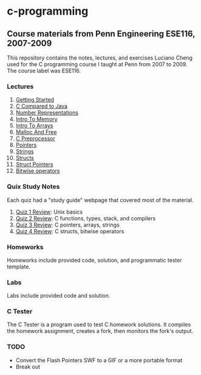 c-programming
=============

Course materials from Penn Engineering ESE116, 2007-2009
--------------------------------------------------------

This repository contains the notes, lectures, and exercises Luciano Cheng used for the C programming course I taught at Penn from 2007 to 2009.  The course label was ESE116.

### Lectures

1. [Getting Started](slides/gettingStarted.pdf)
2. [C Compared to Java](slides/comparedToJava.pdf)
3. [Number Representations](slides/binaryDecimalHex.pdf)
4. [Intro To Memory](slides/introToMemory.pdf)
5. [Intro To Arrays](slides/arrayIntro.pdf)
6. [Malloc And Free](slides/mallocFree.pdf)
7. [C Preprocessor](slides/lilBitOfPreprocessor.pdf)
8. [Pointers](slides/pointersGettingStarted.pdf)
9. [Strings](slides/strings_v2.pdf)
10. [Structs](slides/structs.pdf)
11. [Struct Pointers](slides/structPointers.pdf)
12. [Bitwise operators](slides/bitwiseOperators.pdf)

### Quix Study Notes

Each quiz had a "study guide" webpage that covered most of the material.

1. [Quiz 1 Review](quiz_review/review_quiz1.html): Unix basics
2. [Quiz 2 Review](quiz_review/review_quiz2.html): C functions, types, stack, and compilers
3. [Quiz 3 Review](quiz_review/review_quiz3.html): C pointers, arrays, strings
4. [Quiz 4 Review](quiz_review/review_quiz4.html): C structs, bitwise operators

### Homeworks

Homeworks include provided code, solution, and programmatic tester template.

### Labs

Labs include provided code and solution.

### C Tester

The C Tester is a program used to test C homework solutions.  It compiles the homework assignment, creates a fork, then monitors the fork's output.

### TODO

- Convert the Flash Pointers SWF to a GIF or a more portable format
- Break out


